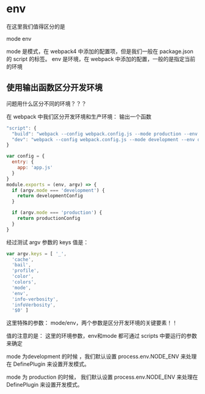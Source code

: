 # env

在这里我们值得区分的是

mode
env

mode 是模式，在 webpack4 中添加的配置项，但是我们一般在 package.json 的 script 的标签。
env 是环境，在 webpack 中添加的配置，一般的是指定当前的环境

## 使用输出函数区分开发环境

问题用什么区分不同的环境？？？

在 webpack 中我们区分开发环境和生产环境： 输出一个函数

```js
"script": {
  "build": "webpack --config webpack.config.js --mode production --env production"
  "dev": "webpack --config webpack.config.js --mode development --env development"
}
```

```js
var config = {
  entry: {
    app: 'app.js'
  }
}
module.exports = (env, argv) => {
  if (argv.mode === 'development') {
    return developmentConfig
  }

  if (argv.mode === 'production') {
    return productionConfig
  }
}
```

经过测试 argv 参数的 keys 值是：

```js
var argv.keys = [ '_',
  'cache',
  'bail',
  'profile',
  'color',
  'colors',
  'mode',
  'env',
  'info-verbosity',
  'infoVerbosity',
  '$0' ]
```

这里特殊的参数： mode/env，两个参数是区分开发环境的关键要素！！

值的注意的是： 这里的环境参数，env和mode 都可通过 scripts 中要运行的参数来确定

mode 为development 的时候 ，我们默认设置 process.env.NODE_ENV 来处理在 DefinePlugin 来设置开发模式。

mode 为 production 的时候， 我们默认设置 process.env.NODE_ENV 来处理在 DefinePlugin 来设置开发模式。
